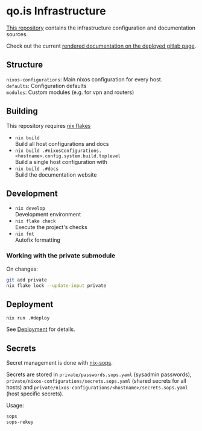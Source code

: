 # qo.is Infrastructure

[This repository](https://gitlab.com/qo.is/infrastructure) contains the infrastructure configuration and documentation sources.

Check out the current [rendered documentation on the deployed gitlab page](https://docs-ops.qo.is).

## Structure

`nixos-configurations`: Main nixos configuration for every host.  
`defaults`: Configuration defaults  
`modules`: Custom modules (e.g. for vpn and routers)

## Building

This repository requires [nix flakes](https://nixos.wiki/wiki/Flakes)

- `nix build`  
  Build all host configurations and docs
- `nix build .#nixosConfigurations.<hostname>.config.system.build.toplevel`  
  Build a single host configuration with
- `nix build .#docs`  
  Build the documentation website

## Development

- `nix develop`  
  Development environment
- `nix flake check`  
  Execute the project's checks
- `nix fmt`  
  Autofix formatting

### Working with the private submodule

On changes:

```bash
git add private
nix flake lock --update-input private
```

## Deployment 

`nix run .#deploy`

See [Deployment](deployment.md) for details.

## Secrets

Secret management is done with [nix-sops](https://github.com/Mic92/sops-nix).

Secrets are stored in `private/passwords.sops.yaml` (sysadmin passwords),
`private/nixos-configurations/secrets.sops.yaml` (shared secrets for all hosts) and
`private/nixos-configurations/<hostname>/secrets.sops.yaml` (host specific secrets).

Usage:

```bash
sops
sops-rekey
```
